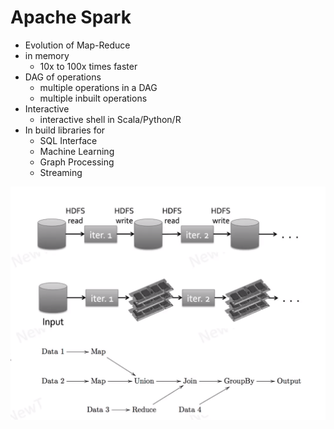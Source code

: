 # Apache Spark

- Evolution of Map-Reduce
- in memory
  - 10x to 100x times faster
- DAG of operations
  - multiple operations in a DAG
  - multiple inbuilt operations
- Interactive
  - interactive shell in Scala/Python/R
- In build libraries for
  - SQL Interface
  - Machine Learning
  - Graph Processing
  - Streaming

![Alt text](image-48.png)